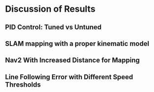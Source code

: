 # Discussion of Results

## PID Control: Tuned vs Untuned



## SLAM mapping with a proper kinematic model


## Nav2 With Increased Distance for Mapping


## Line Following Error with Different Speed Thresholds